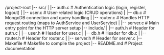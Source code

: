 /project-root
|-- src/
|   |-- auth.c            # Authentication logic (login, register, logout)
|   |-- user.c            # User-related logic (CRUD operations)
|   |-- db.c              # MongoDB connection and query handling
|   |-- router.c          # Handles HTTP request routing (maps to AuthService and UserService)
|   |-- server.c          # Main entry point for the HTTP server setup
|-- include/
|   |-- auth.h            # Header for auth.c
|   |-- user.h            # Header for user.c
|   |-- db.h              # Header for db.c
|   |-- router.h          # Header for router.c
|   |-- server.h          # Header for server.c
|-- Makefile              # Makefile to compile the project
|-- README.md             # Project documentation

